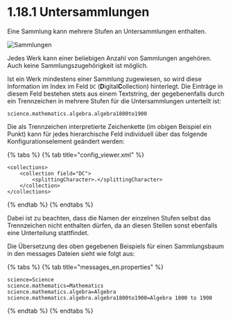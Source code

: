 # 1.18.1 Untersammlungen

Eine Sammlung kann mehrere Stufen an Untersammlungen enthalten.

![Sammlungen](../../../.gitbook/assets/conf\_1.18.1.png)

Jedes Werk kann einer beliebigen Anzahl von Sammlungen angehören. Auch keine Sammlungszugehörigkeit ist möglich.

Ist ein Werk mindestens einer Sammlung zugewiesen, so wird diese Information im Index im Feld `DC` (**D**igital**C**ollection) hinterlegt. Die Einträge in diesem Feld bestehen stets aus einem Textstring, der gegebenenfalls durch ein Trennzeichen in mehrere Stufen für die Untersammlungen unterteilt ist:

```
science.mathematics.algebra.algebra1800to1900
```

Die als Trennzeichen interpretierte Zeichenkette (im obigen Beispiel ein Punkt) kann für jedes hierarchische Feld individuell über das folgende Konfigurationselement geändert werden:

{% tabs %}
{% tab title="config_viewer.xml" %}
```markup
<collections>
    <collection field="DC">
        <splittingCharacter>.</splittingCharacter>
    </collection>
</collections>
```
{% endtab %}
{% endtabs %}

Dabei ist zu beachten, dass die Namen der einzelnen Stufen selbst das Trennzeichen nicht enthalten dürfen, da an diesen Stellen sonst ebenfalls eine Unterteilung stattfindet.

Die Übersetzung des oben gegebenen Beispiels für einen Sammlungsbaum in den messages Dateien sieht wie folgt aus:

{% tabs %}
{% tab title="messages_en.properties" %}
```
science=Science
science.mathematics=Mathematics
science.mathematics.algebra=Algebra
science.mathematics.algebra.algebra1800to1900=Algebra 1800 to 1900
```
{% endtab %}
{% endtabs %}
